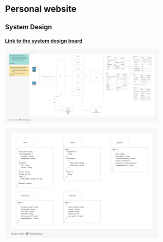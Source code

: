 # Personal website

## System Design

### [Link to the system design board](https://whimsical.com/system-design-R1LRVYmRywoCSPe3596WF1)

![system-design](./system-design/system-design.jpeg)

![api-contracts](./system-design/api-contracts.jpeg)
